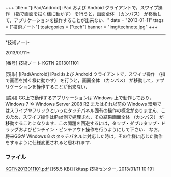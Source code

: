 ﻿+++
title = "[iPad/Android] iPad および Android クライアントで，スワイプ操作 （指で画面を拭く様に動かす） を行うと，画面全体 （カンバス） が移動して，アプリケーションを操作することが出来ない．"
date = "2013-01-11"
ttags = ["技術ノート"]
tcategories = ["tech"]
banner = "img/technote.jpg"
+++

-----------------------------------------------------------------------------------------------------------------------------

*技術ノート

2013/01/11*


[番号]
技術ノート KGTN 2013011101

[現象]
[iPad/Android] iPad および Android クライアントで，スワイプ操作
（指で画面を拭く様に動かす） を行うと，画面全体 （カンバス）
が移動して，アプリケーションを操作することが出来ない．

[説明]
GG上で動作するアプリケーションは Windows 上で動作しており， Windows 7 や
Windows Server 2008 R2 またはそれ以前の Windows
環境ではスワイプやフリックといったタッチパネル固有の操作の概念がありません．このため，スワイプ操作はiPad側で処理され，その結果画面全体
（カンバス）
が移動することになります．この問題を回避するには，タップ・ダブルタップ・ドラッグおよびピンチイン・ピンチアウト操作を行うようにして下さい．
なお，将来GGが Windows 8
のタッチパネルに対応した時は，その仕様に応じた動作をするように仕様変更されると思われます．


### ファイル

 
 


[KGTN2013011101.pdf](http://techreport.kitasp.net/attachments/download/1177/KGTN2013011101.pdf)
 [(55.5 KB)] [kitasp 技術センター, 2013/01/11
10:19]


 


 

